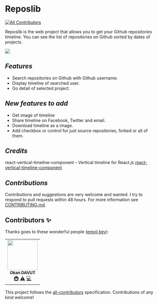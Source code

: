 # Reposlib


<!-- ALL-CONTRIBUTORS-BADGE:START - Do not remove or modify this section -->
[![All Contributors](https://img.shields.io/badge/all_contributors-1-orange.svg?style=flat-square)](#contributors-)
<!-- ALL-CONTRIBUTORS-BADGE:END -->


Reposlib is the web project that allows you to get your Github repositories timeline. You can see the list of repositories on Github sorted by dates of projects.

![](/reposlib-ad.gif)


## *Features*

-   Search repositories on Github with Github username.
-   Display timeline of searched user.
-   Go detail of selected project.

## *New features to add*

 - Get image of timeline
 - Share timeline on Facebook, Twitter and email.
 - Download timeline as a image.
 - Add checkbox or control for just source repositories, forked or all of them.
 
 
## *Credits*

react-vertical-timeline-component - Vertical timeline for React.js [react-vertical-timeline-component](https://www.npmjs.com/package/react-vertical-timeline-component) 
    


## *Contributions*
Contributions and suggestions are very welcome and wanted. I try to respond to pull requests within 48 hours. For more information see [CONTRIBUTING.md](https://github.com/okandavut/Reposlib/blob/master/CONTRIBUTING.md).

## Contributors ✨

Thanks goes to these wonderful people ([emoji key](https://allcontributors.org/docs/en/emoji-key)):

<!-- ALL-CONTRIBUTORS-LIST:START - Do not remove or modify this section -->
<!-- prettier-ignore-start -->
<!-- markdownlint-disable -->
<table>
  <tr>
    <td align="center"><a href="https://medium.com/@okandavut"><img src="https://avatars3.githubusercontent.com/u/10600157?v=4" width="100px;" alt=""/><br /><sub><b>Okan DAVUT</b></sub></a><br /><a href="#infra-okandavut" title="Infrastructure (Hosting, Build-Tools, etc)">🚇</a> <a href="https://github.com/okandavut/Reposlib/commits?author=okandavut" title="Tests">⚠️</a> <a href="https://github.com/okandavut/Reposlib/commits?author=okandavut" title="Code">💻</a></td>
  </tr>
</table>

<!-- markdownlint-enable -->
<!-- prettier-ignore-end -->
<!-- ALL-CONTRIBUTORS-LIST:END -->

This project follows the [all-contributors](https://github.com/all-contributors/all-contributors) specification. Contributions of any kind welcome!
